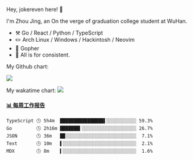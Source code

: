 Hey, jokereven here! 👋

I'm Zhou Jing, an On the verge of graduation college student at WuHan.

-   :hammer_and_pick: Go / React / Python / TypeScript
-   :pencil2: Arch Linux / Windows / Hackintosh / Neovim
-   :seedling: Gopher
-   :thought_balloon: All is for consistent.

My Github chart:

![](https://ghchart.rshah.org/JonnieWayy)

My wakatime chart:
![](https://wakatime.com/share/@jokereven/1679dc82-4bf9-4b63-9203-390d608503de.png)

<!-- waka-box start -->
#### <a href="https://gist.github.com/9f8118785e2d128d746db5f61b0e0a2a" target="_blank">📊 每周工作报告</a>
```text
TypeScript 🕓 5h4m  ████████████████▌░░░░░░░░░░░ 59.3%
Go         🕓 2h16m ███████▍░░░░░░░░░░░░░░░░░░░░ 26.7%
JSON       🕓 36m   █▉░░░░░░░░░░░░░░░░░░░░░░░░░░  7.1%
Text       🕓 10m   ▌░░░░░░░░░░░░░░░░░░░░░░░░░░░  2.1%
MDX        🕓 8m    ▍░░░░░░░░░░░░░░░░░░░░░░░░░░░  1.6%
```
<!-- Powered by https://github.com/journey-ad/waka-box-go . -->
<!-- waka-box end -->
